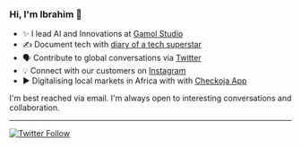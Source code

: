 ### Hi, I'm Ibrahim 👋
 
  * ✨ I lead AI and Innovations at [Gamol Studio](http://gamolstudio.com/)
  * ✍ Document tech with [diary of a tech superstar](https://ibrahimgbadegesin.blogspot.com/)
  * 🗣️ Contribute to global conversations via [Twitter](https://twitter.com/Engrgit)
  * 💡 Connect with our customers on [Instagram](https://www.instagram.com/engrgit/)
  * ▶️ Digitalising local markets in Africa with with [Checkoja App](https://play.google.com/store/apps/details?id=com.checkoja.checkojaapp)
    

I'm best reached via email. I'm always open to interesting conversations and collaboration.

 
---
[![Twitter Follow](https://img.shields.io/twitter/follow/Engrgit?label=Follow&style=social)](https://twitter.com/Engrgit)

